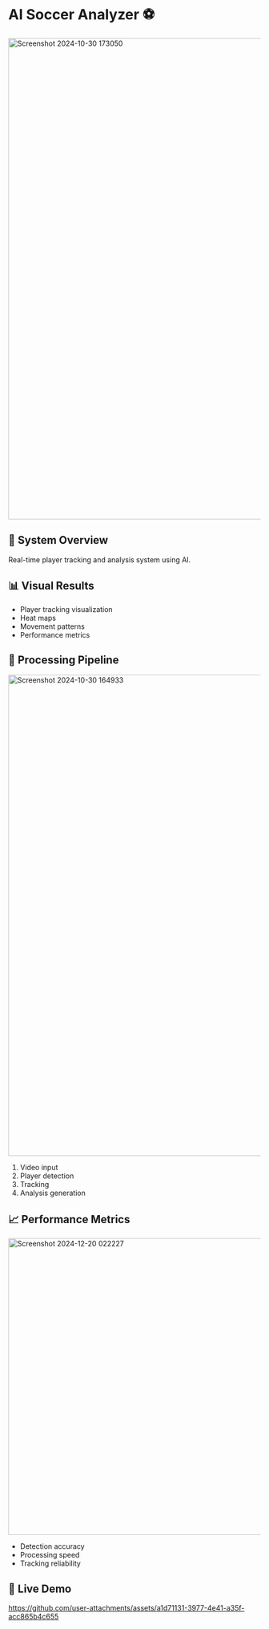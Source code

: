 # AI Soccer Analyzer ⚽
<img width="960" alt="Screenshot 2024-10-30 173050" src="https://github.com/user-attachments/assets/a2dc4842-fba5-44b5-8c4c-3b6acbbe8265" />

## 🎯 System Overview
Real-time player tracking and analysis system using AI.

## 📊 Visual Results

- Player tracking visualization
- Heat maps
- Movement patterns
- Performance metrics

## 🔄 Processing Pipeline
<img width="960" alt="Screenshot 2024-10-30 164933" src="https://github.com/user-attachments/assets/43bb325a-ccc6-436a-b5bf-ebf3dd4f6945" />

1. Video input
2. Player detection
3. Tracking
4. Analysis generation

## 📈 Performance Metrics
<img width="592" alt="Screenshot 2024-12-20 022227" src="https://github.com/user-attachments/assets/e3f2dad4-a6ca-42e3-aebd-45321fc016c0" />

- Detection accuracy
- Processing speed
- Tracking reliability

## 🎥 Live Demo
https://github.com/user-attachments/assets/a1d71131-3977-4e41-a35f-acc865b4c655

